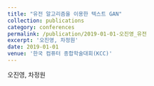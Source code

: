 ```yaml
---
title: "유전 알고리즘을 이용한 텍스트 GAN"
collection: publications
category: conferences
permalink: /publication/2019-01-01-오진영_유전
excerpt: '오진영, 차정원'
date: 2019-01-01
venue: '한국 컴퓨터 종합학술대회(KCC)'
---
```

오진영, 차정원
